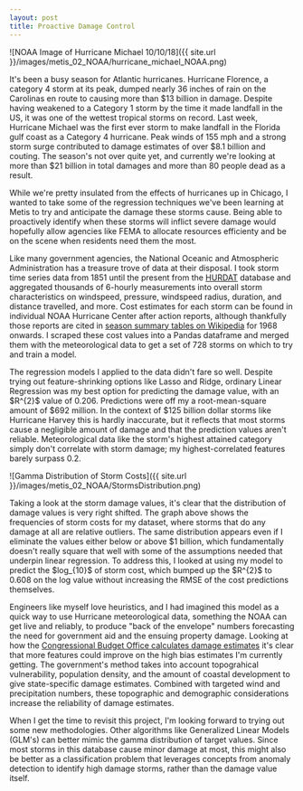 ```yaml
---
layout: post
title: Proactive Damage Control
---
```


![NOAA Image of Hurricane Michael 10/10/18]({{ site.url }}/images/metis_02_NOAA/hurricane_michael_NOAA.png)

It's been a busy season for Atlantic hurricanes. Hurricane Florence, a category 4 storm at its peak,
dumped nearly 36 inches of rain on the Carolinas en route to causing more than $13 billion in damage.
Despite having weakened to a Category 1 storm by the time it made landfall in the US, it was one of the wettest
tropical storms on record. 
Last week, Hurricane Michael was the first ever storm to make landfall in the Florida gulf coast as a Category 4 hurricane.
Peak winds of 155 mph and a strong storm surge contributed to damage estimates of over $8.1 billion and couting.
The season's not over quite yet, and currently we're looking at more than $21 billion in total damages and
more than 80 people dead as a result.  

While we're pretty insulated from the effects of hurricanes up in Chicago, I wanted to take some of the regression
techniques we've been learning at Metis to try and anticipate the damage these storms cause.
Being able to proactively identify when these storms will inflict severe damage would hopefully allow
agencies like FEMA to allocate resources efficienty and be on the scene when residents need them the most.  

Like many government agencies, the National Oceanic and Atmospheric Administration has a treasure trove of data
at their disposal.
I took storm time series data from 1851 until the present from the [HURDAT](https://www.nhc.noaa.gov/data/)
database and aggregated thousands of 6-hourly measurements into overall storm characteristics on windspeed, pressure,
windspeed radius, duration, and distance travelled, and more.
Cost estimates for each storm can be found in individual NOAA Hurricane Center after action reports, although
thankfully those reports are cited in
[season summary tables on Wikipedia](https://en.wikipedia.org/wiki/2017_Atlantic_hurricane_season) for 1968 onwards.
I scraped these cost values into a Pandas dataframe and merged them with the meteorological data to get
a set of 728 storms on which to try and train a model.  

The regression models I applied to the data didn't fare so well.
Despite trying out feature-shrinking options like Lasso and Ridge, ordinary Linear Regression was my best option
for predicting the damage value, with an \$R^{2}\$ value of 0.206.
Predictions were off my a root-mean-square amount of $692 million.
In the context of $125 billion dollar storms like Hurricane Harvey this is hardly inaccurate, but it reflects
that most storms cause a negligible amount of damage and that the prediction values aren't reliable.
Meteorological data like the storm's highest attained category simply don't correlate with storm damage;
my highest-correlated features barely surpass 0.2.

![Gamma Distribution of Storm Costs]({{ site.url }}/images/metis_02_NOAA/StormsDistribution.png)

Taking a look at the storm damage values, it's clear that the distribution of damage values is very right shifted.
The graph above shows the frequencies of storm costs for my dataset, where storms that do any damage at all
are relative outliers.
The same distribution appears even if I eliminate the values either below or above $1 billion, which
fundamentally doesn't really square that well with some of the assumptions needed that underpin linear regression.
To address this, I looked at using my model to predict the \$log_{10}\$ of storm cost, which bumped up the \$R^{2}\$
to 0.608 on the log value without increasing the RMSE of the cost predictions themselves.

Engineers like myself love heuristics, and I had imagined this model as a quick way to use Hurricane
meteorological data, something the NOAA can get live and reliably, to produce "back of the envelope"
numbers forecasting the need for government aid and the ensuing property damage.
Looking at how the [Congressional Budget Office calculates damage estimates](https://www.americanbar.org/content/dam/aba/images/disaster/51610-Hurricanes_WP.pdf)
it's clear that more features could improve on the high bias estimates I'm currently getting.
The government's method takes into account topograhical vulnerability, population density, and the amount of
coastal development to give state-specific damage estimates.
Combined with targeted wind and precipitation numbers, these topographic and demographic considerations
increase the reliability of damage estimates.

When I get the time to revisit this project, I'm looking forward to trying out some new methodologies.
Other algorithms like Generalized Linear Models (GLM's) can better mimic the gamma distribution of target values.
Since most storms in this database cause minor damage at most, this might also be better as a classification problem
that leverages concepts from anomaly detection to identify high damage storms, rather than the damage value itself.
